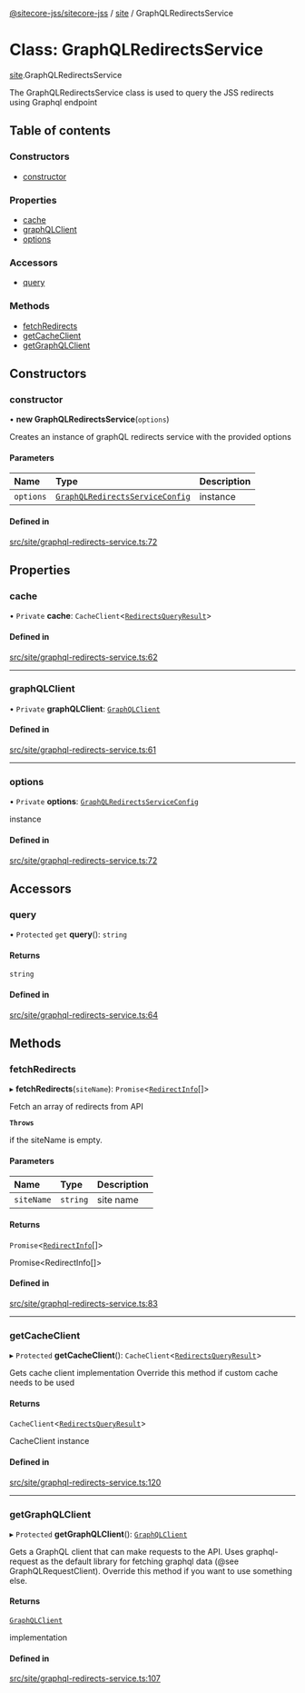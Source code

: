 [@sitecore-jss/sitecore-jss](../README.md) / [site](../modules/site.md) / GraphQLRedirectsService

# Class: GraphQLRedirectsService

[site](../modules/site.md).GraphQLRedirectsService

The GraphQLRedirectsService class is used to query the JSS redirects using Graphql endpoint

## Table of contents

### Constructors

- [constructor](site.GraphQLRedirectsService.md#constructor)

### Properties

- [cache](site.GraphQLRedirectsService.md#cache)
- [graphQLClient](site.GraphQLRedirectsService.md#graphqlclient)
- [options](site.GraphQLRedirectsService.md#options)

### Accessors

- [query](site.GraphQLRedirectsService.md#query)

### Methods

- [fetchRedirects](site.GraphQLRedirectsService.md#fetchredirects)
- [getCacheClient](site.GraphQLRedirectsService.md#getcacheclient)
- [getGraphQLClient](site.GraphQLRedirectsService.md#getgraphqlclient)

## Constructors

### constructor

• **new GraphQLRedirectsService**(`options`)

Creates an instance of graphQL redirects service with the provided options

#### Parameters

| Name | Type | Description |
| :------ | :------ | :------ |
| `options` | [`GraphQLRedirectsServiceConfig`](../modules/site.md#graphqlredirectsserviceconfig) | instance |

#### Defined in

[src/site/graphql-redirects-service.ts:72](https://github.com/Sitecore/jss/blob/f8d5f67b8/packages/sitecore-jss/src/site/graphql-redirects-service.ts#L72)

## Properties

### cache

• `Private` **cache**: `CacheClient`<[`RedirectsQueryResult`](../modules/site.md#redirectsqueryresult)\>

#### Defined in

[src/site/graphql-redirects-service.ts:62](https://github.com/Sitecore/jss/blob/f8d5f67b8/packages/sitecore-jss/src/site/graphql-redirects-service.ts#L62)

___

### graphQLClient

• `Private` **graphQLClient**: [`GraphQLClient`](../interfaces/index.GraphQLClient.md)

#### Defined in

[src/site/graphql-redirects-service.ts:61](https://github.com/Sitecore/jss/blob/f8d5f67b8/packages/sitecore-jss/src/site/graphql-redirects-service.ts#L61)

___

### options

• `Private` **options**: [`GraphQLRedirectsServiceConfig`](../modules/site.md#graphqlredirectsserviceconfig)

instance

#### Defined in

[src/site/graphql-redirects-service.ts:72](https://github.com/Sitecore/jss/blob/f8d5f67b8/packages/sitecore-jss/src/site/graphql-redirects-service.ts#L72)

## Accessors

### query

• `Protected` `get` **query**(): `string`

#### Returns

`string`

#### Defined in

[src/site/graphql-redirects-service.ts:64](https://github.com/Sitecore/jss/blob/f8d5f67b8/packages/sitecore-jss/src/site/graphql-redirects-service.ts#L64)

## Methods

### fetchRedirects

▸ **fetchRedirects**(`siteName`): `Promise`<[`RedirectInfo`](../modules/site.md#redirectinfo)[]\>

Fetch an array of redirects from API

**`Throws`**

if the siteName is empty.

#### Parameters

| Name | Type | Description |
| :------ | :------ | :------ |
| `siteName` | `string` | site name |

#### Returns

`Promise`<[`RedirectInfo`](../modules/site.md#redirectinfo)[]\>

Promise<RedirectInfo[]>

#### Defined in

[src/site/graphql-redirects-service.ts:83](https://github.com/Sitecore/jss/blob/f8d5f67b8/packages/sitecore-jss/src/site/graphql-redirects-service.ts#L83)

___

### getCacheClient

▸ `Protected` **getCacheClient**(): `CacheClient`<[`RedirectsQueryResult`](../modules/site.md#redirectsqueryresult)\>

Gets cache client implementation
Override this method if custom cache needs to be used

#### Returns

`CacheClient`<[`RedirectsQueryResult`](../modules/site.md#redirectsqueryresult)\>

CacheClient instance

#### Defined in

[src/site/graphql-redirects-service.ts:120](https://github.com/Sitecore/jss/blob/f8d5f67b8/packages/sitecore-jss/src/site/graphql-redirects-service.ts#L120)

___

### getGraphQLClient

▸ `Protected` **getGraphQLClient**(): [`GraphQLClient`](../interfaces/index.GraphQLClient.md)

Gets a GraphQL client that can make requests to the API. Uses graphql-request as the default
library for fetching graphql data (@see GraphQLRequestClient). Override this method if you
want to use something else.

#### Returns

[`GraphQLClient`](../interfaces/index.GraphQLClient.md)

implementation

#### Defined in

[src/site/graphql-redirects-service.ts:107](https://github.com/Sitecore/jss/blob/f8d5f67b8/packages/sitecore-jss/src/site/graphql-redirects-service.ts#L107)
